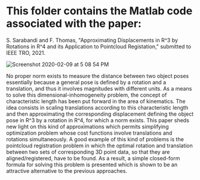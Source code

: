# This folder contains the Matlab code associated with the paper:

S. Sarabandi and F. Thomas, "Approximating Displacements in R^3 by Rotations 
in R^4 and its Application to Pointcloud Registation," submitted to IEEE TRO, 2021.






![Screenshot 2020-02-09 at 5 08 54 PM](https://www.researchgate.net/profile/Soheil-Sarabandi/publication/355936847/figure/fig1/AS:1086774742908929@1636118698190/left-Two-pointclouds-corresponding-to-two-partial-3D-scans-of-the-Stanford-Bunny-data_W640.jpg)

No proper norm exists to measure the distance between two object poses essentially because a general pose is defined by a rotation and a translation, and thus it involves magnitudes with different units. As a means to solve this dimensional-inhomogeneity problem, the concept of characteristic length has been put forward in the area of kinematics. The idea consists in scaling translations according to this characteristic length and then approximating the corresponding displacement defining the object pose in R^3 by a rotation in R^4, for which a norm exists. This paper sheds new light on this kind of approximations which permits simplifying optimization problem whose cost functions involve translations and rotations simultaneously. A good example of this kind of problems is the pointcloud registration problem in which the optimal rotation and translation between two sets of corresponding 3D point data, so that they are aligned/registered, have to be found. As a result, a simple closed-form formula for solving this problem is presented which is shown to be an attractive alternative to the previous approaches.

